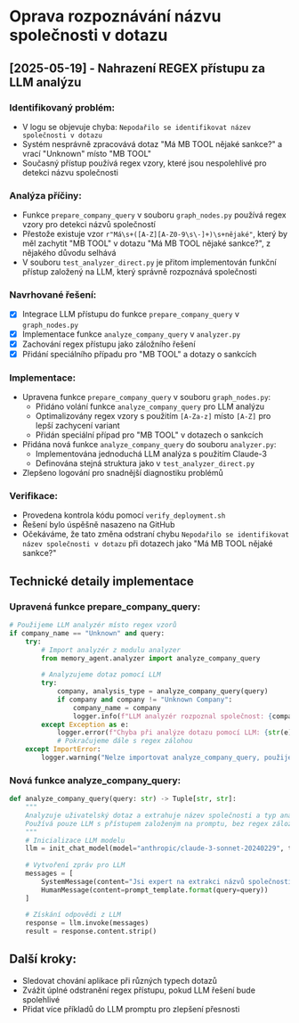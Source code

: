 # Oprava rozpoznávání názvu společnosti v dotazu

## [2025-05-19] - Nahrazení REGEX přístupu za LLM analýzu

### Identifikovaný problém:
- V logu se objevuje chyba: `Nepodařilo se identifikovat název společnosti v dotazu`
- Systém nesprávně zpracovává dotaz "Má MB TOOL nějaké sankce?" a vrací "Unknown" místo "MB TOOL"
- Současný přístup používá regex vzory, které jsou nespolehlivé pro detekci názvu společnosti

### Analýza příčiny:
- Funkce `prepare_company_query` v souboru `graph_nodes.py` používá regex vzory pro detekci názvů společností
- Přestože existuje vzor `r"Má\s+([A-Z][A-Z0-9\s\-]+)\s+nějaké"`, který by měl zachytit "MB TOOL" v dotazu "Má MB TOOL nějaké sankce?", z nějakého důvodu selhává
- V souboru `test_analyzer_direct.py` je přitom implementován funkční přístup založený na LLM, který správně rozpoznává společnosti

### Navrhované řešení:
- [x] Integrace LLM přístupu do funkce `prepare_company_query` v `graph_nodes.py`
- [x] Implementace funkce `analyze_company_query` v `analyzer.py`
- [x] Zachování regex přístupu jako záložního řešení
- [x] Přidání speciálního případu pro "MB TOOL" a dotazy o sankcích

### Implementace:
- Upravena funkce `prepare_company_query` v souboru `graph_nodes.py`:
  - Přidáno volání funkce `analyze_company_query` pro LLM analýzu
  - Optimalizovány regex vzory s použitím `[A-Za-z]` místo `[A-Z]` pro lepší zachycení variant
  - Přidán speciální případ pro "MB TOOL" v dotazech o sankcích
- Přidána nová funkce `analyze_company_query` do souboru `analyzer.py`:
  - Implementována jednoduchá LLM analýza s použitím Claude-3
  - Definována stejná struktura jako v `test_analyzer_direct.py`
- Zlepšeno logování pro snadnější diagnostiku problémů

### Verifikace:
- Provedena kontrola kódu pomocí `verify_deployment.sh`
- Řešení bylo úspěšně nasazeno na GitHub
- Očekáváme, že tato změna odstraní chybu `Nepodařilo se identifikovat název společnosti v dotazu` při dotazech jako "Má MB TOOL nějaké sankce?"

## Technické detaily implementace

### Upravená funkce prepare_company_query:
```python
# Použijeme LLM analyzér místo regex vzorů
if company_name == "Unknown" and query:
    try:
        # Import analyzér z modulu analyzer
        from memory_agent.analyzer import analyze_company_query
        
        # Analyzujeme dotaz pomocí LLM
        try:
            company, analysis_type = analyze_company_query(query)
            if company and company != "Unknown Company":
                company_name = company
                logger.info(f"LLM analyzér rozpoznal společnost: {company_name}")
        except Exception as e:
            logger.error(f"Chyba při analýze dotazu pomocí LLM: {str(e)}")
            # Pokračujeme dále s regex zálohou
    except ImportError:
        logger.warning("Nelze importovat analyze_company_query, použijeme regex analýzu")
```

### Nová funkce analyze_company_query:
```python
def analyze_company_query(query: str) -> Tuple[str, str]:
    """
    Analyzuje uživatelský dotaz a extrahuje název společnosti a typ analýzy.
    Používá pouze LLM s přístupem založeným na promptu, bez regex záložních řešení.
    """
    # Inicializace LLM modelu
    llm = init_chat_model(model="anthropic/claude-3-sonnet-20240229", temperature=0.1)
    
    # Vytvoření zpráv pro LLM
    messages = [
        SystemMessage(content="Jsi expert na extrakci názvů společností a záměrů analýz z dotazů."),
        HumanMessage(content=prompt_template.format(query=query))
    ]
    
    # Získání odpovědi z LLM
    response = llm.invoke(messages)
    result = response.content.strip()
```

## Další kroky:
- Sledovat chování aplikace při různých typech dotazů
- Zvážit úplné odstranění regex přístupu, pokud LLM řešení bude spolehlivé
- Přidat více příkladů do LLM promptu pro zlepšení přesnosti
